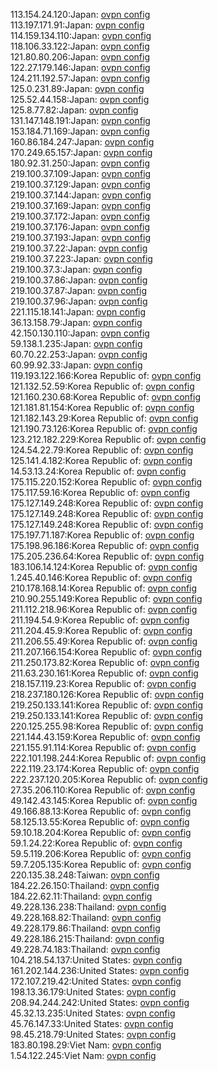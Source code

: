 113.154.24.120:Japan: [ovpn config](vpn/113_154_24_120.ovpn)  
113.197.171.91:Japan: [ovpn config](vpn/113_197_171_91.ovpn)  
114.159.134.110:Japan: [ovpn config](vpn/114_159_134_110.ovpn)  
118.106.33.122:Japan: [ovpn config](vpn/118_106_33_122.ovpn)  
121.80.80.206:Japan: [ovpn config](vpn/121_80_80_206.ovpn)  
122.27.179.146:Japan: [ovpn config](vpn/122_27_179_146.ovpn)  
124.211.192.57:Japan: [ovpn config](vpn/124_211_192_57.ovpn)  
125.0.231.89:Japan: [ovpn config](vpn/125_0_231_89.ovpn)  
125.52.44.158:Japan: [ovpn config](vpn/125_52_44_158.ovpn)  
125.8.77.82:Japan: [ovpn config](vpn/125_8_77_82.ovpn)  
131.147.148.191:Japan: [ovpn config](vpn/131_147_148_191.ovpn)  
153.184.71.169:Japan: [ovpn config](vpn/153_184_71_169.ovpn)  
160.86.184.247:Japan: [ovpn config](vpn/160_86_184_247.ovpn)  
170.249.65.157:Japan: [ovpn config](vpn/170_249_65_157.ovpn)  
180.92.31.250:Japan: [ovpn config](vpn/180_92_31_250.ovpn)  
219.100.37.109:Japan: [ovpn config](vpn/219_100_37_109.ovpn)  
219.100.37.129:Japan: [ovpn config](vpn/219_100_37_129.ovpn)  
219.100.37.144:Japan: [ovpn config](vpn/219_100_37_144.ovpn)  
219.100.37.169:Japan: [ovpn config](vpn/219_100_37_169.ovpn)  
219.100.37.172:Japan: [ovpn config](vpn/219_100_37_172.ovpn)  
219.100.37.176:Japan: [ovpn config](vpn/219_100_37_176.ovpn)  
219.100.37.193:Japan: [ovpn config](vpn/219_100_37_193.ovpn)  
219.100.37.22:Japan: [ovpn config](vpn/219_100_37_22.ovpn)  
219.100.37.223:Japan: [ovpn config](vpn/219_100_37_223.ovpn)  
219.100.37.3:Japan: [ovpn config](vpn/219_100_37_3.ovpn)  
219.100.37.86:Japan: [ovpn config](vpn/219_100_37_86.ovpn)  
219.100.37.87:Japan: [ovpn config](vpn/219_100_37_87.ovpn)  
219.100.37.96:Japan: [ovpn config](vpn/219_100_37_96.ovpn)  
221.115.18.141:Japan: [ovpn config](vpn/221_115_18_141.ovpn)  
36.13.158.79:Japan: [ovpn config](vpn/36_13_158_79.ovpn)  
42.150.130.110:Japan: [ovpn config](vpn/42_150_130_110.ovpn)  
59.138.1.235:Japan: [ovpn config](vpn/59_138_1_235.ovpn)  
60.70.22.253:Japan: [ovpn config](vpn/60_70_22_253.ovpn)  
60.99.92.33:Japan: [ovpn config](vpn/60_99_92_33.ovpn)  
119.193.122.166:Korea Republic of: [ovpn config](vpn/119_193_122_166.ovpn)  
121.132.52.59:Korea Republic of: [ovpn config](vpn/121_132_52_59.ovpn)  
121.160.230.68:Korea Republic of: [ovpn config](vpn/121_160_230_68.ovpn)  
121.181.81.154:Korea Republic of: [ovpn config](vpn/121_181_81_154.ovpn)  
121.182.143.29:Korea Republic of: [ovpn config](vpn/121_182_143_29.ovpn)  
121.190.73.126:Korea Republic of: [ovpn config](vpn/121_190_73_126.ovpn)  
123.212.182.229:Korea Republic of: [ovpn config](vpn/123_212_182_229.ovpn)  
124.54.22.79:Korea Republic of: [ovpn config](vpn/124_54_22_79.ovpn)  
125.141.4.182:Korea Republic of: [ovpn config](vpn/125_141_4_182.ovpn)  
14.53.13.24:Korea Republic of: [ovpn config](vpn/14_53_13_24.ovpn)  
175.115.220.152:Korea Republic of: [ovpn config](vpn/175_115_220_152.ovpn)  
175.117.59.16:Korea Republic of: [ovpn config](vpn/175_117_59_16.ovpn)  
175.127.149.248:Korea Republic of: [ovpn config](vpn/175_127_149_248.ovpn)  
175.127.149.248:Korea Republic of: [ovpn config](vpn/175_127_149_248.ovpn)  
175.127.149.248:Korea Republic of: [ovpn config](vpn/175_127_149_248.ovpn)  
175.197.71.187:Korea Republic of: [ovpn config](vpn/175_197_71_187.ovpn)  
175.198.96.186:Korea Republic of: [ovpn config](vpn/175_198_96_186.ovpn)  
175.205.236.64:Korea Republic of: [ovpn config](vpn/175_205_236_64.ovpn)  
183.106.14.124:Korea Republic of: [ovpn config](vpn/183_106_14_124.ovpn)  
1.245.40.146:Korea Republic of: [ovpn config](vpn/1_245_40_146.ovpn)  
210.178.168.14:Korea Republic of: [ovpn config](vpn/210_178_168_14.ovpn)  
210.90.255.149:Korea Republic of: [ovpn config](vpn/210_90_255_149.ovpn)  
211.112.218.96:Korea Republic of: [ovpn config](vpn/211_112_218_96.ovpn)  
211.194.54.9:Korea Republic of: [ovpn config](vpn/211_194_54_9.ovpn)  
211.204.45.9:Korea Republic of: [ovpn config](vpn/211_204_45_9.ovpn)  
211.206.55.49:Korea Republic of: [ovpn config](vpn/211_206_55_49.ovpn)  
211.207.166.154:Korea Republic of: [ovpn config](vpn/211_207_166_154.ovpn)  
211.250.173.82:Korea Republic of: [ovpn config](vpn/211_250_173_82.ovpn)  
211.63.230.161:Korea Republic of: [ovpn config](vpn/211_63_230_161.ovpn)  
218.157.119.23:Korea Republic of: [ovpn config](vpn/218_157_119_23.ovpn)  
218.237.180.126:Korea Republic of: [ovpn config](vpn/218_237_180_126.ovpn)  
219.250.133.141:Korea Republic of: [ovpn config](vpn/219_250_133_141.ovpn)  
219.250.133.141:Korea Republic of: [ovpn config](vpn/219_250_133_141.ovpn)  
220.125.255.98:Korea Republic of: [ovpn config](vpn/220_125_255_98.ovpn)  
221.144.43.159:Korea Republic of: [ovpn config](vpn/221_144_43_159.ovpn)  
221.155.91.114:Korea Republic of: [ovpn config](vpn/221_155_91_114.ovpn)  
222.101.198.244:Korea Republic of: [ovpn config](vpn/222_101_198_244.ovpn)  
222.119.23.174:Korea Republic of: [ovpn config](vpn/222_119_23_174.ovpn)  
222.237.120.205:Korea Republic of: [ovpn config](vpn/222_237_120_205.ovpn)  
27.35.206.110:Korea Republic of: [ovpn config](vpn/27_35_206_110.ovpn)  
49.142.43.145:Korea Republic of: [ovpn config](vpn/49_142_43_145.ovpn)  
49.166.88.13:Korea Republic of: [ovpn config](vpn/49_166_88_13.ovpn)  
58.125.13.55:Korea Republic of: [ovpn config](vpn/58_125_13_55.ovpn)  
59.10.18.204:Korea Republic of: [ovpn config](vpn/59_10_18_204.ovpn)  
59.1.24.22:Korea Republic of: [ovpn config](vpn/59_1_24_22.ovpn)  
59.5.119.206:Korea Republic of: [ovpn config](vpn/59_5_119_206.ovpn)  
59.7.205.135:Korea Republic of: [ovpn config](vpn/59_7_205_135.ovpn)  
220.135.38.248:Taiwan: [ovpn config](vpn/220_135_38_248.ovpn)  
184.22.26.150:Thailand: [ovpn config](vpn/184_22_26_150.ovpn)  
184.22.62.11:Thailand: [ovpn config](vpn/184_22_62_11.ovpn)  
49.228.136.238:Thailand: [ovpn config](vpn/49_228_136_238.ovpn)  
49.228.168.82:Thailand: [ovpn config](vpn/49_228_168_82.ovpn)  
49.228.179.86:Thailand: [ovpn config](vpn/49_228_179_86.ovpn)  
49.228.186.215:Thailand: [ovpn config](vpn/49_228_186_215.ovpn)  
49.228.74.183:Thailand: [ovpn config](vpn/49_228_74_183.ovpn)  
104.218.54.137:United States: [ovpn config](vpn/104_218_54_137.ovpn)  
161.202.144.236:United States: [ovpn config](vpn/161_202_144_236.ovpn)  
172.107.219.42:United States: [ovpn config](vpn/172_107_219_42.ovpn)  
198.13.36.179:United States: [ovpn config](vpn/198_13_36_179.ovpn)  
208.94.244.242:United States: [ovpn config](vpn/208_94_244_242.ovpn)  
45.32.13.235:United States: [ovpn config](vpn/45_32_13_235.ovpn)  
45.76.147.33:United States: [ovpn config](vpn/45_76_147_33.ovpn)  
98.45.218.79:United States: [ovpn config](vpn/98_45_218_79.ovpn)  
183.80.198.29:Viet Nam: [ovpn config](vpn/183_80_198_29.ovpn)  
1.54.122.245:Viet Nam: [ovpn config](vpn/1_54_122_245.ovpn)  
